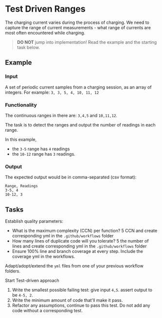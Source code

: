 # Test Driven Ranges

The charging current varies during the process of charging.
We need to capture the range of current measurements -
what range of currents are most often encountered while charging.

> **DO NOT** jump into implementation! Read the example and the starting task below.

## Example

### Input

A set of periodic current samples from a charging session,
as an array of integers. For example:
`3, 3, 5, 4, 10, 11, 12`

### Functionality

The continuous ranges in there are: `3,4,5` and `10,11,12`.

The task is to detect the ranges and
output the number of readings in each range.

In this example,

- the `3-5` range has `4` readings
- the `10-12` range has `3` readings.

### Output

The expected output would be in comma-separated (csv format):

```
Range, Readings
3-5, 4
10-12, 3
```

## Tasks

Establish quality parameters: 

- What is the maximum complexity (CCN) per function? 5 CCN and create corresponding yml in the `.github/workflows` folder
- How many lines of duplicate code will you tolerate? 5 the number of lines and create corresponding yml in the `.github/workflows` folder
- Ensure 100% line and branch coverage at every step. Include the coverage yml in the workflows.

Adapt/adopt/extend the `yml` files from one of your previous workflow folders.

Start Test-driven approach

1. Write the smallest possible failing test: give input `4,5`. assert output to be `4-5, 2`.
1. Write the minimum amount of code that'll make it pass.
1. Refactor any assumptions, continue to pass this test. Do not add any code without a corresponding test.
